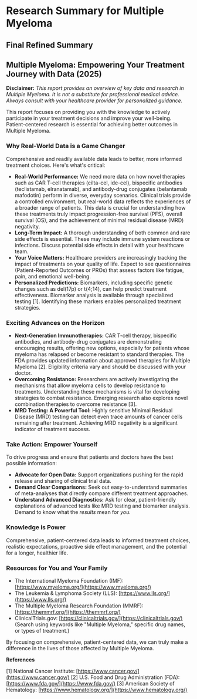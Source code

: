 # Research Summary for Multiple Myeloma

## Final Refined Summary

## Multiple Myeloma: Empowering Your Treatment Journey with Data (2025)

**Disclaimer:** *This report provides an overview of key data and research in Multiple Myeloma. It is not a substitute for professional medical advice. Always consult with your healthcare provider for personalized guidance.*

This report focuses on providing you with the knowledge to actively participate in your treatment decisions and improve your well-being. Patient-centered research is essential for achieving better outcomes in Multiple Myeloma.

### Why Real-World Data is a Game Changer

Comprehensive and readily available data leads to better, more informed treatment choices. Here's what's critical:

*   **Real-World Performance:** We need more data on how novel therapies such as CAR T-cell therapies (cilta-cel, ide-cel), bispecific antibodies (teclistamab, elranatamab), and antibody-drug conjugates (belantamab mafodotin) perform in diverse, everyday scenarios. Clinical trials provide a controlled environment, but real-world data reflects the experiences of a broader range of patients. This data is crucial for understanding how these treatments truly impact progression-free survival (PFS), overall survival (OS), and the achievement of minimal residual disease (MRD) negativity.
*   **Long-Term Impact:** A thorough understanding of both common and rare side effects is essential. These may include immune system reactions or infections. Discuss potential side effects in detail with your healthcare team.
*   **Your Voice Matters:** Healthcare providers are increasingly tracking the impact of treatments on your quality of life. Expect to see questionnaires (Patient-Reported Outcomes or PROs) that assess factors like fatigue, pain, and emotional well-being.
*   **Personalized Predictions:** Biomarkers, including specific genetic changes such as del(17p) or t(4;14), can help predict treatment effectiveness. Biomarker analysis is available through specialized testing [1]. Identifying these markers enables personalized treatment strategies.

### Exciting Advances on the Horizon

*   **Next-Generation Immunotherapies:** CAR T-cell therapy, bispecific antibodies, and antibody-drug conjugates are demonstrating encouraging results, offering new options, especially for patients whose myeloma has relapsed or become resistant to standard therapies. The FDA provides updated information about approved therapies for Multiple Myeloma [2]. Eligibility criteria vary and should be discussed with your doctor.
*   **Overcoming Resistance:** Researchers are actively investigating the mechanisms that allow myeloma cells to develop resistance to treatments. Understanding these mechanisms is vital for developing strategies to combat resistance. Emerging research also explores novel combination therapies to overcome resistance [3].
*   **MRD Testing: A Powerful Tool:** Highly sensitive Minimal Residual Disease (MRD) testing can detect even trace amounts of cancer cells remaining after treatment. Achieving MRD negativity is a significant indicator of treatment success.

### Take Action: Empower Yourself

To drive progress and ensure that patients and doctors have the best possible information:

*   **Advocate for Open Data:** Support organizations pushing for the rapid release and sharing of clinical trial data.
*   **Demand Clear Comparisons:** Seek out easy-to-understand summaries of meta-analyses that directly compare different treatment approaches.
*   **Understand Advanced Diagnostics:** Ask for clear, patient-friendly explanations of advanced tests like MRD testing and biomarker analysis. Demand to know what the *results* mean for *you.*

### Knowledge is Power

Comprehensive, patient-centered data leads to informed treatment choices, realistic expectations, proactive side effect management, and the potential for a longer, healthier life.

### Resources for You and Your Family

*   The International Myeloma Foundation (IMF): [https://www.myeloma.org/](https://www.myeloma.org/)
*   The Leukemia & Lymphoma Society (LLS): [https://www.lls.org/](https://www.lls.org/)
*   The Multiple Myeloma Research Foundation (MMRF): [https://themmrf.org/](https://themmrf.org/)
*   ClinicalTrials.gov: [https://clinicaltrials.gov/](https://clinicaltrials.gov/) (Search using keywords like "Multiple Myeloma," specific drug names, or types of treatment.)

By focusing on comprehensive, patient-centered data, we can truly make a difference in the lives of those affected by Multiple Myeloma.

**References**

[1] National Cancer Institute: [https://www.cancer.gov/](https://www.cancer.gov/)
[2] U.S. Food and Drug Administration (FDA): [https://www.fda.gov/](https://www.fda.gov/)
[3] American Society of Hematology: [https://www.hematology.org/](https://www.hematology.org/)
